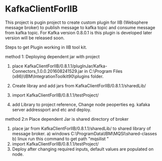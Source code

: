 # KafkaClientForIIB

This project is pugin project to create custom plugin for IIB (Websphere message broker) to publish message to kafka topic and consume message from kafka topic. For Kafka version 0.8.0.1 is this plugin is developed later version will be released soon. 

Steps to get Plugin working in IIB tool kit.

method 1: Deploying dependent jar with project
1) place  KafkaClientForIIB/0.8.1.1/plugInJar/Kafka-Connectors_1.0.0.201608241529.jar in C:\Program Files (x86)\IBM\IntegrationToolkit90\plugins folder.

2) Create libray and add jars from KafkaClientForIIB/0.8.1.1/sharedLib/

3) import KafkaClientForIIB/0.8.1.1/testProject/ 

4) add Library to project reference, Change node peoperties eg. kafaka server addressport and etc and deploy.


method 2:n Place dependent Jar is shared directory of broker

1) place jar from KafkaClientForIIB/0.8.1.1/sharedLib/ to shared library of message broker.
a) windows C:\ProgramData\IBM\MQSI\shared-classes  b) linux run this command to get path "mqsilist <integrationNodeName>"
2) import KafkaClientForIIB/0.8.1.1/testProject/ 
3) Deploy after changing required inputs, default values are populated on node.
